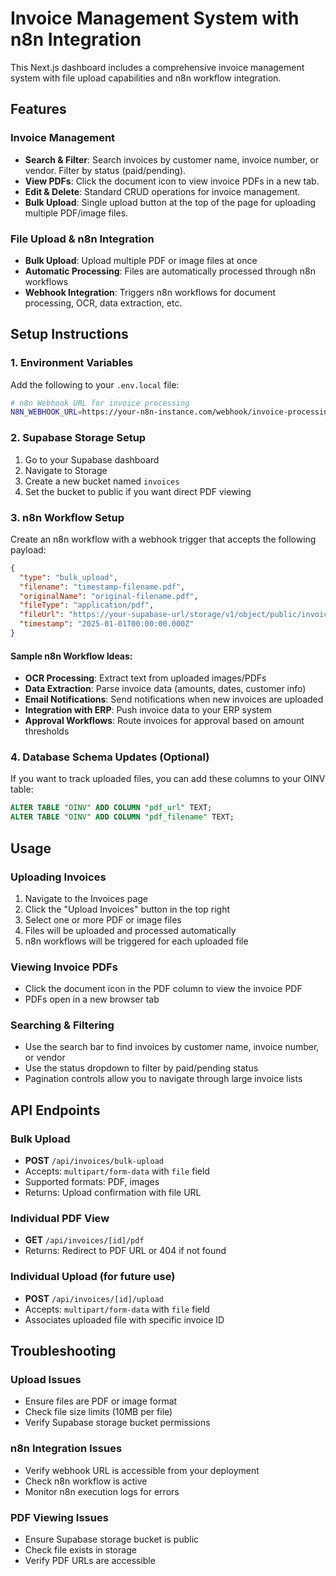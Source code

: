 # Invoice Management System with n8n Integration

This Next.js dashboard includes a comprehensive invoice management system with file upload capabilities and n8n workflow integration.

## Features

### Invoice Management
- **Search & Filter**: Search invoices by customer name, invoice number, or vendor. Filter by status (paid/pending).
- **View PDFs**: Click the document icon to view invoice PDFs in a new tab.
- **Edit & Delete**: Standard CRUD operations for invoice management.
- **Bulk Upload**: Single upload button at the top of the page for uploading multiple PDF/image files.

### File Upload & n8n Integration
- **Bulk Upload**: Upload multiple PDF or image files at once
- **Automatic Processing**: Files are automatically processed through n8n workflows
- **Webhook Integration**: Triggers n8n workflows for document processing, OCR, data extraction, etc.

## Setup Instructions

### 1. Environment Variables
Add the following to your `.env.local` file:

```bash
# n8n Webhook URL for invoice processing
N8N_WEBHOOK_URL=https://your-n8n-instance.com/webhook/invoice-processing
```

### 2. Supabase Storage Setup
1. Go to your Supabase dashboard
2. Navigate to Storage
3. Create a new bucket named `invoices`
4. Set the bucket to public if you want direct PDF viewing

### 3. n8n Workflow Setup
Create an n8n workflow with a webhook trigger that accepts the following payload:

```json
{
  "type": "bulk_upload",
  "filename": "timestamp-filename.pdf",
  "originalName": "original-filename.pdf",
  "fileType": "application/pdf",
  "fileUrl": "https://your-supabase-url/storage/v1/object/public/invoices/bulk-uploads/filename.pdf",
  "timestamp": "2025-01-01T00:00:00.000Z"
}
```

#### Sample n8n Workflow Ideas:
- **OCR Processing**: Extract text from uploaded images/PDFs
- **Data Extraction**: Parse invoice data (amounts, dates, customer info)
- **Email Notifications**: Send notifications when new invoices are uploaded
- **Integration with ERP**: Push invoice data to your ERP system
- **Approval Workflows**: Route invoices for approval based on amount thresholds

### 4. Database Schema Updates (Optional)
If you want to track uploaded files, you can add these columns to your OINV table:

```sql
ALTER TABLE "OINV" ADD COLUMN "pdf_url" TEXT;
ALTER TABLE "OINV" ADD COLUMN "pdf_filename" TEXT;
```

## Usage

### Uploading Invoices
1. Navigate to the Invoices page
2. Click the "Upload Invoices" button in the top right
3. Select one or more PDF or image files
4. Files will be uploaded and processed automatically
5. n8n workflows will be triggered for each uploaded file

### Viewing Invoice PDFs
- Click the document icon in the PDF column to view the invoice PDF
- PDFs open in a new browser tab

### Searching & Filtering
- Use the search bar to find invoices by customer name, invoice number, or vendor
- Use the status dropdown to filter by paid/pending status
- Pagination controls allow you to navigate through large invoice lists

## API Endpoints

### Bulk Upload
- **POST** `/api/invoices/bulk-upload`
- Accepts: `multipart/form-data` with `file` field
- Supported formats: PDF, images
- Returns: Upload confirmation with file URL

### Individual PDF View
- **GET** `/api/invoices/[id]/pdf`
- Returns: Redirect to PDF URL or 404 if not found

### Individual Upload (for future use)
- **POST** `/api/invoices/[id]/upload`
- Accepts: `multipart/form-data` with `file` field
- Associates uploaded file with specific invoice ID

## Troubleshooting

### Upload Issues
- Ensure files are PDF or image format
- Check file size limits (10MB per file)
- Verify Supabase storage bucket permissions

### n8n Integration Issues
- Verify webhook URL is accessible from your deployment
- Check n8n workflow is active
- Monitor n8n execution logs for errors

### PDF Viewing Issues
- Ensure Supabase storage bucket is public
- Check file exists in storage
- Verify PDF URLs are accessible
